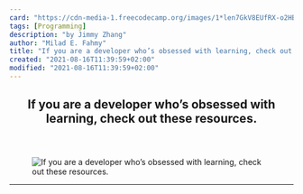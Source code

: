 ```yaml
---
card: "https://cdn-media-1.freecodecamp.org/images/1*len7GkV8EUfRX-o2HBJkjw.jpeg"
tags: [Programming]
description: "by Jimmy Zhang"
author: "Milad E. Fahmy"
title: "If you are a developer who’s obsessed with learning, check out these resources."
created: "2021-08-16T11:39:59+02:00"
modified: "2021-08-16T11:39:59+02:00"
---
```

<div class="site-wrapper">
<main id="site-main" class="site-main outer">
<div class="inner">
<article class="post-full post tag-programming tag-software-engineering tag-learning tag-technology tag-web-development ">
<header class="post-full-header">
<h1 class="post-full-title">If you are a developer who’s obsessed with learning, check out these resources.</h1>
</header>
<figure class="post-full-image">
<picture>
<source media="(max-width: 700px)" sizes="1px" srcset="data:image/gif;base64,R0lGODlhAQABAIAAAAAAAP///yH5BAEAAAAALAAAAAABAAEAAAIBRAA7 1w">
<source media="(min-width: 701px)" sizes="(max-width: 800px) 400px,
(max-width: 1170px) 700px,
1400px" srcset="https://cdn-media-1.freecodecamp.org/images/1*len7GkV8EUfRX-o2HBJkjw.jpeg 300w,
https://cdn-media-1.freecodecamp.org/images/1*len7GkV8EUfRX-o2HBJkjw.jpeg 600w,
https://cdn-media-1.freecodecamp.org/images/1*len7GkV8EUfRX-o2HBJkjw.jpeg 1000w,
https://cdn-media-1.freecodecamp.org/images/1*len7GkV8EUfRX-o2HBJkjw.jpeg 2000w">
<img onerror="this.style.display='none'" src="https://cdn-media-1.freecodecamp.org/images/1*len7GkV8EUfRX-o2HBJkjw.jpeg" alt="If you are a developer who’s obsessed with learning, check out these resources.">
</picture>
</figure>
<section class="post-full-content">
<div class="post-content medium-migrated-article">
</div>
<hr>
</section>
</article>
</div>
</main>
</div>
<!-- Google Tag Manager (noscript) -->
<!-- End Google Tag Manager (noscript) -->
